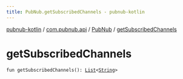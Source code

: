 ```yaml
---
title: PubNub.getSubscribedChannels - pubnub-kotlin
---
```


[pubnub-kotlin](../../index.html) / [com.pubnub.api](../index.html) / [PubNub](index.html) / [getSubscribedChannels](./get-subscribed-channels.html)

# getSubscribedChannels

`fun getSubscribedChannels(): `[`List`](https://kotlinlang.org/api/latest/jvm/stdlib/kotlin.collections/-list/index.html)`<`[`String`](https://kotlinlang.org/api/latest/jvm/stdlib/kotlin/-string/index.html)`>`